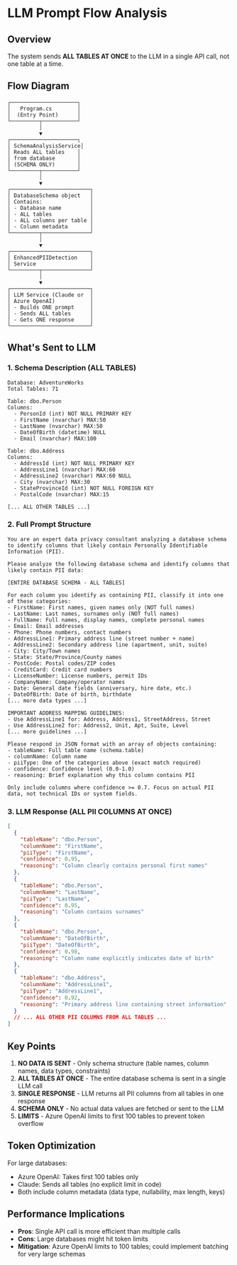 # LLM Prompt Flow Analysis

## Overview
The system sends **ALL TABLES AT ONCE** to the LLM in a single API call, not one table at a time.

## Flow Diagram

```
┌─────────────────────┐
│   Program.cs        │
│  (Entry Point)      │
└─────────┬───────────┘
          │
          ▼
┌─────────────────────┐
│ SchemaAnalysisService│
│ Reads ALL tables    │
│ from database       │
│ (SCHEMA ONLY)       │
└─────────┬───────────┘
          │
          ▼
┌─────────────────────────┐
│ DatabaseSchema object   │
│ Contains:               │
│ - Database name         │
│ - ALL tables            │
│ - ALL columns per table │
│ - Column metadata       │
└─────────┬───────────────┘
          │
          ▼
┌─────────────────────────┐
│ EnhancedPIIDetection    │
│ Service                 │
└─────────┬───────────────┘
          │
          ▼
┌─────────────────────────┐
│ LLM Service (Claude or  │
│ Azure OpenAI)           │
│ - Builds ONE prompt     │
│ - Sends ALL tables      │
│ - Gets ONE response     │
└─────────────────────────┘
```

## What's Sent to LLM

### 1. Schema Description (ALL TABLES)
```
Database: AdventureWorks
Total Tables: 71

Table: dbo.Person
Columns:
  - PersonId (int) NOT NULL PRIMARY KEY
  - FirstName (nvarchar) MAX:50
  - LastName (nvarchar) MAX:50
  - DateOfBirth (datetime) NULL
  - Email (nvarchar) MAX:100

Table: dbo.Address
Columns:
  - AddressId (int) NOT NULL PRIMARY KEY
  - AddressLine1 (nvarchar) MAX:60
  - AddressLine2 (nvarchar) MAX:60 NULL
  - City (nvarchar) MAX:30
  - StateProvinceId (int) NOT NULL FOREIGN KEY
  - PostalCode (nvarchar) MAX:15

[... ALL OTHER TABLES ...]
```

### 2. Full Prompt Structure
```
You are an expert data privacy consultant analyzing a database schema to identify columns that likely contain Personally Identifiable Information (PII).

Please analyze the following database schema and identify columns that likely contain PII data:

[ENTIRE DATABASE SCHEMA - ALL TABLES]

For each column you identify as containing PII, classify it into one of these categories:
- FirstName: First names, given names only (NOT full names)
- LastName: Last names, surnames only (NOT full names)
- FullName: Full names, display names, complete personal names
- Email: Email addresses
- Phone: Phone numbers, contact numbers
- AddressLine1: Primary address line (street number + name)
- AddressLine2: Secondary address line (apartment, unit, suite)
- City: City/Town names
- State: State/Province/County names
- PostCode: Postal codes/ZIP codes
- CreditCard: Credit card numbers
- LicenseNumber: License numbers, permit IDs
- CompanyName: Company/operator names
- Date: General date fields (anniversary, hire date, etc.)
- DateOfBirth: Date of birth, birthdate
[... more data types ...]

IMPORTANT ADDRESS MAPPING GUIDELINES:
- Use AddressLine1 for: Address, Address1, StreetAddress, Street
- Use AddressLine2 for: Address2, Unit, Apt, Suite, Level
[... more guidelines ...]

Please respond in JSON format with an array of objects containing:
- tableName: Full table name (schema.table)
- columnName: Column name
- piiType: One of the categories above (exact match required)
- confidence: Confidence level (0.0-1.0)
- reasoning: Brief explanation why this column contains PII

Only include columns where confidence >= 0.7. Focus on actual PII data, not technical IDs or system fields.
```

### 3. LLM Response (ALL PII COLUMNS AT ONCE)
```json
[
  {
    "tableName": "dbo.Person",
    "columnName": "FirstName",
    "piiType": "FirstName",
    "confidence": 0.95,
    "reasoning": "Column clearly contains personal first names"
  },
  {
    "tableName": "dbo.Person",
    "columnName": "LastName",
    "piiType": "LastName",
    "confidence": 0.95,
    "reasoning": "Column contains surnames"
  },
  {
    "tableName": "dbo.Person",
    "columnName": "DateOfBirth",
    "piiType": "DateOfBirth",
    "confidence": 0.98,
    "reasoning": "Column name explicitly indicates date of birth"
  },
  {
    "tableName": "dbo.Address",
    "columnName": "AddressLine1",
    "piiType": "AddressLine1",
    "confidence": 0.92,
    "reasoning": "Primary address line containing street information"
  }
  // ... ALL OTHER PII COLUMNS FROM ALL TABLES ...
]
```

## Key Points

1. **NO DATA IS SENT** - Only schema structure (table names, column names, data types, constraints)
2. **ALL TABLES AT ONCE** - The entire database schema is sent in a single LLM call
3. **SINGLE RESPONSE** - LLM returns all PII columns from all tables in one response
4. **SCHEMA ONLY** - No actual data values are fetched or sent to the LLM
5. **LIMITS** - Azure OpenAI limits to first 100 tables to prevent token overflow

## Token Optimization

For large databases:
- Azure OpenAI: Takes first 100 tables only
- Claude: Sends all tables (no explicit limit in code)
- Both include column metadata (data type, nullability, max length, keys)

## Performance Implications

- **Pros**: Single API call is more efficient than multiple calls
- **Cons**: Large databases might hit token limits
- **Mitigation**: Azure OpenAI limits to 100 tables; could implement batching for very large schemas